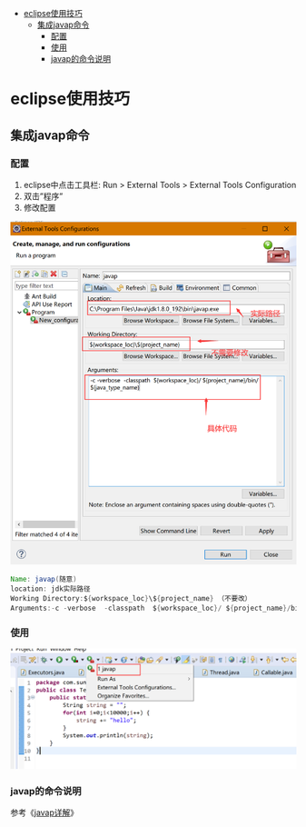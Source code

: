 <!-- TOC -->

- [eclipse使用技巧](#eclipse%e4%bd%bf%e7%94%a8%e6%8a%80%e5%b7%a7)
  - [集成javap命令](#%e9%9b%86%e6%88%90javap%e5%91%bd%e4%bb%a4)
    - [配置](#%e9%85%8d%e7%bd%ae)
    - [使用](#%e4%bd%bf%e7%94%a8)
    - [javap的命令说明](#javap%e7%9a%84%e5%91%bd%e4%bb%a4%e8%af%b4%e6%98%8e)

<!-- /TOC -->
# eclipse使用技巧

## 集成javap命令

### 配置

1. eclipse中点击工具栏: Run > External Tools > External Tools Configuration
2. 双击”程序”
3. 修改配置

<div align=center>

![1588039059895.png](..\images\1588039059895.png)

</div>

```java
Name: javap(随意)
location: jdk实际路径
Working Directory:${workspace_loc}\${project_name} （不要改）
Arguments:-c -verbose  -classpath  ${workspace_loc}/ ${project_name}/bin/${java_type_name}
```

### 使用

<div align=center>

![1588039225454.png](..\images\1588039225454.png)

</div>

### javap的命令说明

参考《[javap详解](book/javap.md)》
